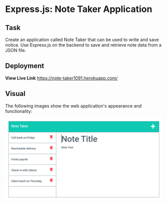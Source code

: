 # Express.js: Note Taker Application

## Task

Create an application called Note Taker that can be used to write and save notice. Use Express.js on the backend to save and retrieve note data from a JSON file.

## Deployment

**View Live Link** https://note-taker1091.herokuapp.com/

## Visual

The following images show the web application's appearance and functionality:

![Existing notes are listed in the left-hand column with empty fields on the right-hand side for the new note’s title and text.](./Assets/11-express-homework-demo-01.png)